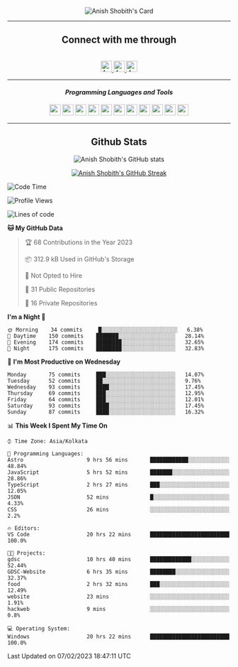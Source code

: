 <div align="center">

![Anish Shobith's Card](https://cardivo.vercel.app/api?name=Anish%20Shobith%20P%20S&description=Hi%20there%F0%9F%91%8B,%20I%20am%20a%2020-years-old.%20I%20am%20a%20Web%20and%20Application%20developer%20from%20India.%20Nice%20to%20meet%20you%20all.%20Looking%20forward%20to%20paritcipate%20with%20you.&image=https://i.imgur.com/WlQk3PY.jpg&&disableAnimation=true&site=https://anishshobithps.tech&pattern=plus&colorPattern=%23171616&backgroundColor=%231a1b26&instagram=anish_shobith&linkedin=Anish%20Shobith%20P%20S&fontColor=%23ffffff&iconColor=%23ffffff)

<hr>
 <h2> Connect with me through </h2>
<br>
<a href="https://www.instagram.com/anish_shobith/">
    <img alt="Anish Shobith's Instagram" width="25px" src="https://raw.githubusercontent.com/Anish-Shobith/Anish-Shobith/master/assets/socials/instagram.svg">
    </a>
    <a href="https://discord.gg/cWgDskT">
    <img alt="Anish Shobith's Discord", width="25px" src="https://raw.githubusercontent.com/Anish-Shobith/Anish-Shobith/master/assets/socials/discord.svg">
    </a>
    <a href="https://open.spotify.com/user/goshcrm0y9jzum2lffvu6f4hz">
    <img alt="Anish Shobith's Spotify", width="25px" src="https://raw.githubusercontent.com/Anish-Shobith/Anish-Shobith/master/assets/socials/spotify.svg">
    </a>
    <br>
    <hr>
    <h4> <i> Programming Languages and Tools </i> </h4>
    <img width="25px" src="https://raw.githubusercontent.com/Anish-Shobith/Anish-Shobith/master/assets/languages/javascript.svg">
    <img width="25px" src="https://raw.githubusercontent.com/Anish-Shobith/Anish-Shobith/master/assets/languages/typescript.svg">
    <img width="25px" src="https://raw.githubusercontent.com/Anish-Shobith/Anish-Shobith/master/assets/languages/cpp.svg">
    <img width="25px" src="https://raw.githubusercontent.com/Anish-Shobith/Anish-Shobith/master/assets/languages/ruby.svg">
    <img width="25px" src="https://raw.githubusercontent.com/Anish-Shobith/Anish-Shobith/master/assets/languages/html.svg">
    <img width="25px" src="https://raw.githubusercontent.com/Anish-Shobith/Anish-Shobith/master/assets/tools/nodejs.svg">
    <img width="25px" src="https://raw.githubusercontent.com/Anish-Shobith/Anish-Shobith/master/assets/tools/docker.svg">
    <img width="25px" src="https://raw.githubusercontent.com/Anish-Shobith/Anish-Shobith/master/assets/tools/webstorm.svg">
    <img width="25px" src="https://raw.githubusercontent.com/Anish-Shobith/Anish-Shobith/master/assets/tools/intellij.svg">
    <img width="25px" src="https://raw.githubusercontent.com/Anish-Shobith/Anish-Shobith/master/assets/tools/visualstudiocode.svg">
    <img width="25px" src="https://raw.githubusercontent.com/Anish-Shobith/Anish-Shobith/master/assets/tools/git.svg">
<hr>
 <h2> Github Stats </h2>

![Anish Shobith's GitHub stats](https://github-readme-stats-fk82.vercel.app/api?username=Anish-Shobith&show_icons=true&theme=tokyonight&count_private=true)

[![Anish Shobith's GitHub Streak](https://streak-stats.demolab.com?user=Anish-Shobith&theme=tokyonight&hide_border=true&border_radius=4.6)](https://git.io/streak-stats)

</div>

<!--START_SECTION:waka-->
![Code Time](http://img.shields.io/badge/Code%20Time-781%20hrs%205%20mins-blue)

![Profile Views](http://img.shields.io/badge/Profile%20Views-6-blue)

![Lines of code](https://img.shields.io/badge/From%20Hello%20World%20I%27ve%20Written-152%20Thousand%20lines%20of%20code-blue)

**🐱 My GitHub Data** 

> 🏆 68 Contributions in the Year 2023
 > 
> 📦 312.9 kB Used in GitHub's Storage 
 > 
> 🚫 Not Opted to Hire
 > 
> 📜 31 Public Repositories 
 > 
> 🔑 16 Private Repositories  
 > 
**I'm a Night 🦉** 

```text
🌞 Morning    34 commits     █░░░░░░░░░░░░░░░░░░░░░░░░   6.38% 
🌆 Daytime    150 commits    ███████░░░░░░░░░░░░░░░░░░   28.14% 
🌃 Evening    174 commits    ████████░░░░░░░░░░░░░░░░░   32.65% 
🌙 Night      175 commits    ████████░░░░░░░░░░░░░░░░░   32.83%

```
📅 **I'm Most Productive on Wednesday** 

```text
Monday       75 commits     ███░░░░░░░░░░░░░░░░░░░░░░   14.07% 
Tuesday      52 commits     ██░░░░░░░░░░░░░░░░░░░░░░░   9.76% 
Wednesday    93 commits     ████░░░░░░░░░░░░░░░░░░░░░   17.45% 
Thursday     69 commits     ███░░░░░░░░░░░░░░░░░░░░░░   12.95% 
Friday       64 commits     ███░░░░░░░░░░░░░░░░░░░░░░   12.01% 
Saturday     93 commits     ████░░░░░░░░░░░░░░░░░░░░░   17.45% 
Sunday       87 commits     ████░░░░░░░░░░░░░░░░░░░░░   16.32%

```


📊 **This Week I Spent My Time On** 

```text
⌚︎ Time Zone: Asia/Kolkata

💬 Programming Languages: 
Astro                    9 hrs 56 mins       ████████████░░░░░░░░░░░░░   48.84% 
JavaScript               5 hrs 52 mins       ███████░░░░░░░░░░░░░░░░░░   28.86% 
TypeScript               2 hrs 27 mins       ███░░░░░░░░░░░░░░░░░░░░░░   12.05% 
JSON                     52 mins             █░░░░░░░░░░░░░░░░░░░░░░░░   4.33% 
CSS                      26 mins             ░░░░░░░░░░░░░░░░░░░░░░░░░   2.2%

🔥 Editors: 
VS Code                  20 hrs 22 mins      █████████████████████████   100.0%

🐱‍💻 Projects: 
gdsc                     10 hrs 40 mins      █████████████░░░░░░░░░░░░   52.44% 
GDSC-Website             6 hrs 35 mins       ████████░░░░░░░░░░░░░░░░░   32.37% 
food                     2 hrs 32 mins       ███░░░░░░░░░░░░░░░░░░░░░░   12.49% 
website                  23 mins             ░░░░░░░░░░░░░░░░░░░░░░░░░   1.91% 
hackweb                  9 mins              ░░░░░░░░░░░░░░░░░░░░░░░░░   0.8%

💻 Operating System: 
Windows                  20 hrs 22 mins      █████████████████████████   100.0%

```


 Last Updated on 07/02/2023 18:47:11 UTC
<!--END_SECTION:waka-->
